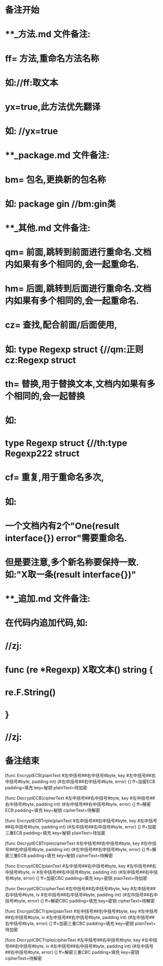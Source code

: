 # 备注开始
# **_方法.md 文件备注:
# ff= 方法,重命名方法名称
# 如://ff:取文本
#
# yx=true,此方法优先翻译
# 如: //yx=true

# **_package.md 文件备注:
# bm= 包名,更换新的包名称 
# 如: package gin //bm:gin类

# **_其他.md 文件备注:
# qm= 前面,跳转到前面进行重命名.文档内如果有多个相同的,会一起重命名.
# hm= 后面,跳转到后面进行重命名.文档内如果有多个相同的,会一起重命名.
# cz= 查找,配合前面/后面使用,
# 如: type Regexp struct {//qm:正则 cz:Regexp struct
#
# th= 替换,用于替换文本,文档内如果有多个相同的,会一起替换
# 如:
# type Regexp struct {//th:type Regexp222 struct
#
# cf= 重复,用于重命名多次,
# 如: 
# 一个文档内有2个"One(result interface{}) error"需要重命名.
# 但是要注意,多个新名称要保持一致. 如:"X取一条(result interface{})"

# **_追加.md 文件备注:
# 在代码内追加代码,如:
# //zj:
# func (re *Regexp) X取文本() string { 
# re.F.String()
# }
# //zj:
# 备注结束

[func EncryptECB(plainText #左中括号##右中括号#byte, key #左中括号##右中括号#byte, padding int) (#左中括号##右中括号#byte, error) {]
ff=加密ECB
padding=填充
key=秘钥
plainText=待加密

[func DecryptECB(cipherText #左中括号##右中括号#byte, key #左中括号##右中括号#byte, padding int) (#左中括号##右中括号#byte, error) {]
ff=解密ECB
padding=填充
key=秘钥
cipherText=待解密

[func EncryptECBTriple(plainText #左中括号##右中括号#byte, key #左中括号##右中括号#byte, padding int) (#左中括号##右中括号#byte, error) {]
ff=加密三重ECB
padding=填充
key=秘钥
plainText=待加密

[func DecryptECBTriple(cipherText #左中括号##右中括号#byte, key #左中括号##右中括号#byte, padding int) (#左中括号##右中括号#byte, error) {]
ff=解密三重ECB
padding=填充
key=秘钥
cipherText=待解密

[func EncryptCBC(plainText #左中括号##右中括号#byte, key #左中括号##右中括号#byte, iv #左中括号##右中括号#byte, padding int) (#左中括号##右中括号#byte, error) {]
ff=加密CBC
padding=填充
key=密钥
plainText=待加密

[func DecryptCBC(cipherText #左中括号##右中括号#byte, key #左中括号##右中括号#byte, iv #左中括号##右中括号#byte, padding int) (#左中括号##右中括号#byte, error) {]
ff=解密CBC
padding=填充
key=密钥
cipherText=待解密

[func EncryptCBCTriple(plainText #左中括号##右中括号#byte, key #左中括号##右中括号#byte, iv #左中括号##右中括号#byte, padding int) (#左中括号##右中括号#byte, error) {]
ff=加密三重CBC
padding=填充
key=密钥
plainText=待加密

[func DecryptCBCTriple(cipherText #左中括号##右中括号#byte, key #左中括号##右中括号#byte, iv #左中括号##右中括号#byte, padding int) (#左中括号##右中括号#byte, error) {]
ff=解密三重CBC
padding=填充
key=密钥
cipherText=待解密
